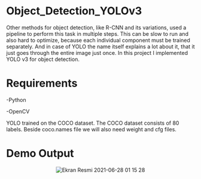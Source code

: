 # Object_Detection_YOLOv3

Other methods for object detection, like R-CNN and its variations, used a pipeline to perform this task in multiple steps. This can be slow to run and also hard to optimize, because each individual component must be trained separately.
And in case of YOLO the name itself explains a lot about it, that it just goes through the entire image just once. In this project I implemented YOLO v3 for object detection.

# Requirements

-Python

-OpenCV

YOLO trained on the COCO dataset. The COCO dataset consists of 80 labels. Beside coco.names file we will also need weight and cfg files.

# Demo Output

<p align="center"> 
   <img alt="Ekran Resmi 2021-06-28 01 15 28" src="https://user-images.githubusercontent.com/87663976/160645978-9040621e-f082-40bf-8a42-b92e41b99bf5.png">
</p>
